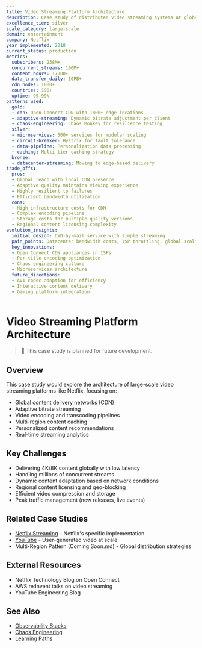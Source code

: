 ```yaml
---
title: Video Streaming Platform Architecture
description: Case study of distributed video streaming systems at global scale
excellence_tier: silver
scale_category: large-scale
domain: entertainment
company: Netflix
year_implemented: 2018
current_status: production
metrics:
  subscribers: 238M+
  concurrent_streams: 100M+
  content_hours: 17000+
  data_transfer_daily: 10PB+
  cdn_nodes: 1000+
  countries: 190+
  uptime: 99.99%
patterns_used:
  gold:
  - cdn: Open Connect CDN with 1000+ edge locations
  - adaptive-streaming: Dynamic bitrate adjustment per client
  - chaos-engineering: Chaos Monkey for resilience testing
  silver:
  - microservices: 500+ services for modular scaling
  - circuit-breaker: Hystrix for fault tolerance
  - data-pipeline: Personalization data processing
  - caching: Multi-tier caching strategy
  bronze:
  - datacenter-streaming: Moving to edge-based delivery
trade_offs:
  pros:
  - Global reach with local CDN presence
  - Adaptive quality maintains viewing experience
  - Highly resilient to failures
  - Efficient bandwidth utilization
  cons:
  - High infrastructure costs for CDN
  - Complex encoding pipeline
  - Storage costs for multiple quality versions
  - Regional content licensing complexity
evolution_insights:
  initial_design: DVD-by-mail service with simple streaming
  pain_points: Datacenter bandwidth costs, ISP throttling, global scaling
  key_innovations:
  - Open Connect CDN appliances in ISPs
  - Per-title encoding optimization
  - Chaos engineering culture
  - Microservices architecture
  future_directions:
  - AV1 codec adoption for efficiency
  - Interactive content delivery
  - Gaming platform integration
---
```


# Video Streaming Platform Architecture

> 🚧 This case study is planned for future development.

## Overview
This case study would explore the architecture of large-scale video streaming platforms like Netflix, focusing on:
- Global content delivery networks (CDN)
- Adaptive bitrate streaming
- Video encoding and transcoding pipelines
- Multi-region content caching
- Personalized content recommendations
- Real-time streaming analytics

## Key Challenges
- Delivering 4K/8K content globally with low latency
- Handling millions of concurrent streams
- Dynamic content adaptation based on network conditions
- Regional content licensing and geo-blocking
- Efficient video compression and storage
- Peak traffic management (new releases, live events)

## Related Case Studies
- [Netflix Streaming](../../architects-handbook/case-studies/messaging-streaming/netflix-streaming.md) - Netflix's specific implementation
- [YouTube](../youtube.md) - User-generated video at scale
- Multi-Region Pattern (Coming Soon.md) - Global distribution strategies

## External Resources
- Netflix Technology Blog on Open Connect
- AWS re:Invent talks on video streaming
- YouTube Engineering Blog

## See Also

- [Observability Stacks](/architects-handbook/human-factors/observability-stacks)
- [Chaos Engineering](/architects-handbook/human-factors/chaos-engineering)
- [Learning Paths](/architects-handbook/learning-paths)
